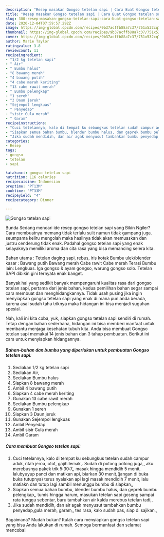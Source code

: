 ```yaml
---
description: "Resep masakan Gongso tetelan sapi | Cara Buat Gongso tetelan sapi Yang Sedap"
title: "Resep masakan Gongso tetelan sapi | Cara Buat Gongso tetelan sapi Yang Sedap"
slug: 300-resep-masakan-gongso-tetelan-sapi-cara-buat-gongso-tetelan-sapi-yang-sedap
date: 2020-12-04T07:59:57.292Z
image: https://img-global.cpcdn.com/recipes/9b37acffb88a7c37/751x532cq70/gongso-tetelan-sapi-foto-resep-utama.jpg
thumbnail: https://img-global.cpcdn.com/recipes/9b37acffb88a7c37/751x532cq70/gongso-tetelan-sapi-foto-resep-utama.jpg
cover: https://img-global.cpcdn.com/recipes/9b37acffb88a7c37/751x532cq70/gongso-tetelan-sapi-foto-resep-utama.jpg
author: Marie Taylor
ratingvalue: 3.8
reviewcount: 11
recipeingredient:
- "1/2 kg tetelan sapi"
- " Air"
- " Bumbu halus"
- "8 bawang merah"
- "4 bawang putih"
- "4 cabe merah keriting"
- "13 cabe rawit merah"
- " Bumbu pelengkap"
- "1 sereh"
- "3 Daun jeruk"
- "Sejempol lengkuas"
- " Penyedap"
- "sisir Gula merah"
- " Garam"
recipeinstructions:
- "Cuci tetelannya, kalo di tempat ku sebungkus tetelan sudah campur aduk, ntah jeroa, otot, gajih lemak,. Sudah di potong potong juga,, aku merebusnya pakek trik 5:30:7,, masak hingga mendidih 5 menit, lalubyuyup panci dan matikan api, biarkan 30 menit,(jangan di buka buka tutupnya) terus nyalakan api lagi masak mendidih 7 menit, lalu matiakn dan tutup lagi sambil menunggu bumbu di siapkan,,"
- "Siapkan semua bahan bumbu, blender bumbu halus, dan geprek bumbu pelengkap,, tumis hingga harum, masukan tetelan sapi goseng sampai rata tunggu sebentar, baru tambahkan air kaldu merebus tetelan tadi,,"
- "Jika sudah mendidih, dan air agak menyusut tambahkan bumbu penyedap,gula merah, garam,, tes rasa, kalo sudah pas, siap di sajikan,,"
categories:
- Resep
tags:
- gongso
- tetelan
- sapi

katakunci: gongso tetelan sapi 
nutrition: 116 calories
recipecuisine: Indonesian
preptime: "PT13M"
cooktime: "PT33M"
recipeyield: "4"
recipecategory: Dinner

---
```



![Gongso tetelan sapi](https://img-global.cpcdn.com/recipes/9b37acffb88a7c37/751x532cq70/gongso-tetelan-sapi-foto-resep-utama.jpg)

Bunda Sedang mencari ide resep gongso tetelan sapi yang Bikin Ngiler? Cara membuatnya memang tidak terlalu sulit namun tidak gampang juga. seumpama keliru mengolah maka hasilnya tidak akan memuaskan dan justru cenderung tidak enak. Padahal gongso tetelan sapi yang enak selayaknya memiliki aroma dan cita rasa yang bisa memancing selera kita.

Bahan utama : Tetelan daging sapi, rebus, iris kotak Bumbu ulek/blender kasar : Bawang putih Bawang merah Cabe rawit Cabe merah Terasi Bumbu lain: Lengkuas. Iga gongso &amp; ayam gongso, warung gongso solo. Tetelan SAPI dibikin gini ternyata enak banget.

Banyak hal yang sedikit banyak mempengaruhi kualitas rasa dari gongso tetelan sapi, pertama dari jenis bahan, kedua pemilihan bahan segar sampai cara membuat dan menghidangkannya. Tidak usah pusing jika ingin menyiapkan gongso tetelan sapi yang enak di mana pun anda berada, karena asal sudah tahu triknya maka hidangan ini bisa menjadi suguhan spesial.


Nah, kali ini kita coba, yuk, siapkan gongso tetelan sapi sendiri di rumah. Tetap dengan bahan sederhana, hidangan ini bisa memberi manfaat untuk membantu menjaga kesehatan tubuh kita. Anda bisa membuat Gongso tetelan sapi memakai 14 jenis bahan dan 3 tahap pembuatan. Berikut ini cara untuk menyiapkan hidangannya.

<!--inarticleads1-->

##### Bahan-bahan dan bumbu yang diperlukan untuk pembuatan Gongso tetelan sapi:

1. Sediakan 1/2 kg tetelan sapi
1. Sediakan  Air,
1. Sediakan  Bumbu halus
1. Siapkan 8 bawang merah
1. Ambil 4 bawang putih
1. Siapkan 4 cabe merah keriting
1. Gunakan 13 cabe rawit merah
1. Sediakan  Bumbu pelengkap
1. Gunakan 1 sereh
1. Siapkan 3 Daun jeruk
1. Gunakan Sejempol lengkuas
1. Ambil  Penyedap
1. Ambil sisir Gula merah
1. Ambil  Garam




<!--inarticleads2-->

##### Cara membuat Gongso tetelan sapi:

1. Cuci tetelannya, kalo di tempat ku sebungkus tetelan sudah campur aduk, ntah jeroa, otot, gajih lemak,. Sudah di potong potong juga,, aku merebusnya pakek trik 5:30:7,, masak hingga mendidih 5 menit, lalubyuyup panci dan matikan api, biarkan 30 menit,(jangan di buka buka tutupnya) terus nyalakan api lagi masak mendidih 7 menit, lalu matiakn dan tutup lagi sambil menunggu bumbu di siapkan,,
1. Siapkan semua bahan bumbu, blender bumbu halus, dan geprek bumbu pelengkap,, tumis hingga harum, masukan tetelan sapi goseng sampai rata tunggu sebentar, baru tambahkan air kaldu merebus tetelan tadi,,
1. Jika sudah mendidih, dan air agak menyusut tambahkan bumbu penyedap,gula merah, garam,, tes rasa, kalo sudah pas, siap di sajikan,,




Bagaimana? Mudah bukan? Itulah cara menyiapkan gongso tetelan sapi yang bisa Anda lakukan di rumah. Semoga bermanfaat dan selamat mencoba!
